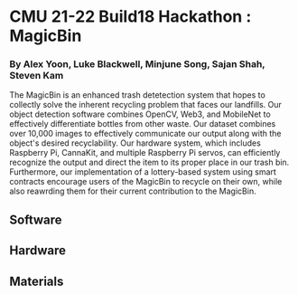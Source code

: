 # CMU 21-22 Build18 Hackathon : MagicBin
### By Alex Yoon, Luke Blackwell, Minjune Song, Sajan Shah, Steven Kam

The MagicBin is an enhanced trash detetection system that hopes to collectly solve the inherent recycling problem that faces our landfills. Our object detection software combines OpenCV, Web3, and MobileNet to effectively differentiate bottles from other waste. Our dataset combines over 10,000 images to effectively communicate our output along with the object's desired recyclability. Our hardware system, which includes Raspberry Pi, CannaKit, and multiple Raspberry Pi servos, can efficiently recognize the output and direct the item to its proper place in our trash bin. Furthermore, our implementation of a lottery-based system using smart contracts encourage users of the MagicBin to recycle on their own, while also reawrding them for their current contribution to the MagicBin.

## Software

## Hardware

## Materials 

## 
